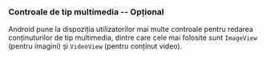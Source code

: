 ### Controale de tip multimedia -- Opțional

Android pune la dispoziția utilizatorilor mai multe controale pentru
redarea conținuturilor de tip multimedia, dintre care cele mai folosite
sunt `ImageView` (pentru imagini) și `VideoView` (pentru conținut
video).

